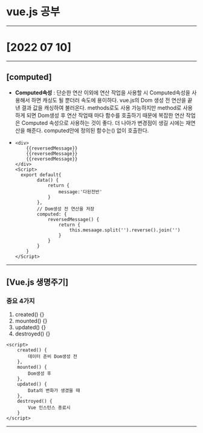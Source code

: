 # vue.js 공부

----

# [2022 07 10]

---

## [computed]

- **Computed속성** : 단순한 연산 이외에 연산 작업을 사용할 시 Computed속성을 사용해서 하면 캐싱도 될 뿐더러 속도에 용이하다. vue.js의 Dom 생성 전 연산을 끝낸 결과 값을 캐싱하여 불러온다. methods로도 사용 가능하지만 method로 사용하게 되면 Dom생성 후 연산 작업때 마다 함수를 호출하기 때문에 복잡한 연산 작업은 Computed 속성으로 사용하는 것이 좋다. 더 나아가 변경점이 생길 시에는 재연산을 해준다. computed안에 정의된 함수는() 없이 호출한다.

- ```vue
  <div> 
      {{reversedMessage}}
      {{reversedMessage}}
      {{reversedMessage}}
  </div>
  <Script>
  	export default{
          data() {
              return {
                  message:'다된전반'
              }
          },
          // Dom생성 전 연산을 저장
          computed: {
              reversedMessage() {
                  return {
                      this.mesaage.split('').reverse().join('')
                  }
              }
          }
      }
  </Script>
  ```

---

## [Vue.js 생명주기]

### 중요 4가지

1) created() {}
2) mounted() {}
3) updated() {}
4) destroyed() {}

```vue
<script>
	created() {
    	데이터 준비 Dom생성 전   
    },
    mounted() {
        Dom생성 후
    },
    updated() {
        Data의 변화가 생겼을 때
    },
    destroyed() {
        Vue 인스턴스 종료시
    }    
</script>
```

---